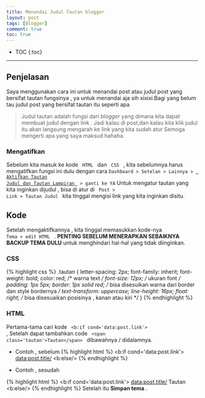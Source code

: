 ```yaml
---
title: Menandai Judul Tautan blogger
layout: post
tags: [Blogger]
comment: true
toc: true
---
```


* TOC
{:toc}

----

## Penjelasan
Saya menggunakan cara ini untuk menandai post atau judul post yang bersifat tautan fungsinya , ya untuk menandai aja sih xixixi.Bagi yang belum tau judul post yang bersifat tautan itu seperti apa
> Judul tautan adalah fungsi dari <em> blogger </em> yang dimana kita dapat membuat judul dengan link . Jadi kalau di post,dan kalau kita klik judul itu akan langsung mengarah ke link yang kita sudah atur
Semoga mengerti apa yang saya maksud hahaha.

### Mengatifkan
Sebelum kita masuk ke kode <code> HTML </code> dan <code> CSS </code> , kita sebelumnya harus mengatifkan fungsi ini dulu dengan cara <code>Dashboard > Setelan > Lainnya > <ins> Aktifkan Tautan Judul dan Tautan Lampiran </ins> > ganti ke YA</code>
Untuk mengatur tautan yang kita inginkan dijudul , bisa di atur di <code> Post > Link > Tautan Judul </code> kita tinggal mengisi link yang kita inginkan disitu.

## Kode
Setelah mengaktifkannya , kita tinggal memasukkan kode-nya <code> Tema > edit HTML </code> . **PENTING SEBELUM MENERAPKAN SEBAIKNYA BACKUP TEMA DULU** untuk menghindari hal-hal yang tidak diinginkan.
### CSS

{% highlight css %}
.tautan {
letter-spacing: 2px;
font-family: inherit;
font-weight: bold;
color: red; /* warna text */
font-size: 12px; /* ukuran font */
padding: 1px 5px;
border: 1px solid red; /* bisa disesuikan warna dari border dan style bordernya */
text-transform: uppercase;
line-height: 16px;
float: right; /* bisa disesuaikan posisinya , kanan atau kiri */
}
{% endhighlight %}

### HTML 
Pertama-tama cari kode <code> &lt;b:if cond=&apos;data:post.link&apos;&gt; </code> , Setelah dapat tambahkan code <code> &lt;span class=&apos;tautan&apos;&gt;Tautan&lt;/span&gt; </code> dibawahnya / didalamnya.
* Contoh , sebelum
{% highlight html %}
   <b:if cond='data:post.link'>
      <a expr:href='data:post.link' itemprop='url'>
         <data:post.title/>
      </a>
<b:else/>
{% endhighlight %}

* Contoh , sesudah

{% highlight html %}
   <b:if cond='data:post.link'>
      <a expr:href='data:post.link' itemprop='url'>
         <data:post.title/>
      </a>
  <span class='tautan'>Tautan</span>
<b:else/>
{% endhighlight %}
Setelah itu **Simpan tema** . 

